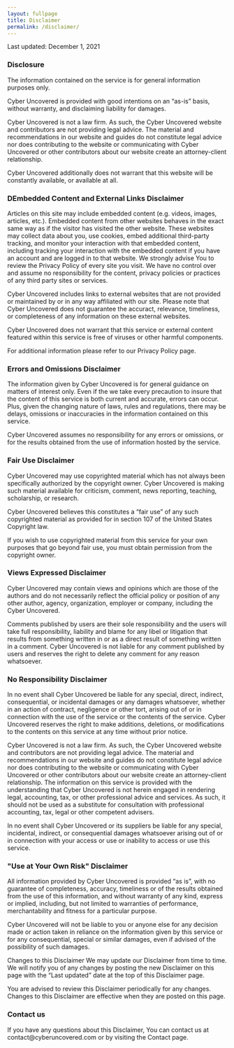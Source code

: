 ```yaml
---
layout: fullpage
title: Disclaimer
permalink: /disclaimer/
---
```


Last updated: December 1, 2021
<h3>Disclosure</h3>
The information contained on the service is for general information purposes only.

Cyber Uncovered is provided with good intentions on an “as-is” basis, without warranty, and disclaiming liability for damages.

Cyber Uncovered is not a law firm. As such, the Cyber Uncovered website and contributors are not providing legal advice. The material and recommendations in our website and guides do not constitute legal advice nor does contributing to the website or communicating with Cyber Uncovered or other contributors about our website create an attorney-client relationship.

Cyber Uncovered additionally does not warrant that this website will be constantly available, or available at all.

<h3>DEmbedded Content and External Links Disclaimer</h3>
Articles on this site may include embedded content (e.g. videos, images, articles, etc.). Embedded content from other websites behaves in the exact same way as if the visitor has visited the other website. These websites may collect data about you, use cookies, embed additional third-party tracking, and monitor your interaction with that embedded content, including tracking your interaction with the embedded content if you have an account and are logged in to that website. We strongly advise You to review the Privacy Policy of every site you visit. We have no control over and assume no responsibility for the content, privacy policies or practices of any third party sites or services.

Cyber Uncovered includes links to external websites that are not provided or maintained by or in any way affiliated with our site. Please note that Cyber Uncovered does not guarantee the accuract, relevance, timeliness, or completeness of any information on these external websites.

Cyber Uncovered does not warrant that this service or external content featured within this service is free of viruses or other harmful components.

For additional information please refer to our Privacy Policy page.

<h3>Errors and Omissions Disclaimer</h3>
The information given by Cyber Uncovered is for general guidance on matters of interest only. Even if the we take every precaution to insure that the content of this service is both current and accurate, errors can occur. Plus, given the changing nature of laws, rules and regulations, there may be delays, omissions or inaccuracies in the information contained on this service.

Cyber Uncovered assumes no responsibility for any errors or omissions, or for the results obtained from the use of information hosted by the service.

<h3>Fair Use Disclaimer</h3>
Cyber Uncovered may use copyrighted material which has not always been specifically authorized by the copyright owner. Cyber Uncovered is making such material available for criticism, comment, news reporting, teaching, scholarship, or research.

Cyber Uncovered believes this constitutes a “fair use” of any such copyrighted material as provided for in section 107 of the United States Copyright law.

If you wish to use copyrighted material from this service for your own purposes that go beyond fair use, you must obtain permission from the copyright owner.

<h3>Views Expressed Disclaimer</h3>
Cyber Uncovered may contain views and opinions which are those of the authors and do not necessarily reflect the official policy or position of any other author, agency, organization, employer or company, including the Cyber Uncovered.

Comments published by users are their sole responsibility and the users will take full responsibility, liability and blame for any libel or litigation that results from something written in or as a direct result of something written in a comment. Cyber Uncovered is not liable for any comment published by users and reserves the right to delete any comment for any reason whatsoever.

<h3>No Responsibility Disclaimer</h3>
In no event shall Cyber Uncovered be liable for any special, direct, indirect, consequential, or incidental damages or any damages whatsoever, whether in an action of contract, negligence or other tort, arising out of or in connection with the use of the service or the contents of the service. Cyber Uncovered reserves the right to make additions, deletions, or modifications to the contents on this service at any time without prior notice.

Cyber Uncovered is not a law firm. As such, the Cyber Uncovered website and contributors are not providing legal advice. The material and recommendations in our website and guides do not constitute legal advice nor does contributing to the website or communicating with Cyber Uncovered or other contributors about our website create an attorney-client relationship. The information on this service is provided with the understanding that Cyber Uncovered is not herein engaged in rendering legal, accounting, tax, or other professional advice and services. As such, it should not be used as a substitute for consultation with professional accounting, tax, legal or other competent advisers.

In no event shall Cyber Uncovered or its suppliers be liable for any special, incidental, indirect, or consequential damages whatsoever arising out of or in connection with your access or use or inability to access or use this service.

<h3>"Use at Your Own Risk" Disclaimer</h3>
All information provided by Cyber Uncovered is provided “as is”, with no guarantee of completeness, accuracy, timeliness or of the results obtained from the use of this information, and without warranty of any kind, express or implied, including, but not limited to warranties of performance, merchantability and fitness for a particular purpose.

Cyber Uncovered will not be liable to you or anyone else for any decision made or action taken in reliance on the information given by this service or for any consequential, special or similar damages, even if advised of the possibility of such damages.

Changes to this Disclaimer
We may update our Disclaimer from time to time. We will notify you of any changes by posting the new Disclaimer on this page with the “Last updated” date at the top of this Disclaimer page.

You are advised to review this Disclaimer periodically for any changes. Changes to this Disclaimer are effective when they are posted on this page.

<h3>Contact us</h3>
If you have any questions about this Disclaimer, You can contact us at contact@cyberuncovered.com or by visiting the Contact page.